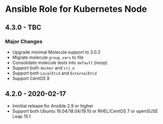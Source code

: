 # Ansible Role for Kubernetes Node

## 4.3.0 - TBC

### Major Changes

  - Upgrade minimal Molecule support to 3.0.2
  - Migrate molecule `group_vars` to file
  - Consolidate molecule tests into `default` (noop)
  - Support both `docker` and `cri_o`
  - Support both `LocalEtcd` and `ExternalEtcd`
  - Support CentOS 8

## 4.2.0 - 2020-02-17

  - Ininitial release for Ansible 2.9 or higher
  - Support both Ubuntu 16.04/18.04/19.10 or RHEL/CentOS 7 or openSUSE Leap 15.1

